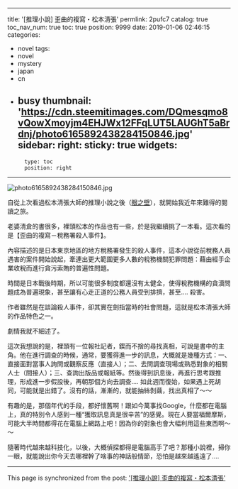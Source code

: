 
---
title: '[推理小說] 歪曲的複寫・松本清張'
permlink: 2pufc7
catalog: true
toc_nav_num: true
toc: true
position: 9999
date: 2019-01-06 02:46:15
categories:
- novel
tags:
- novel
- mystery
- japan
- cn
- busy
thumbnail: 'https://cdn.steemitimages.com/DQmesqmo8vQowXmoyjm4EHJWx12FFqLUT5LAUGhT5aBrdnj/photo6165892438284150846.jpg'
sidebar:
    right:
        sticky: true
widgets:
    -
        type: toc
        position: right
---


![photo6165892438284150846.jpg](https://cdn.steemitimages.com/DQmesqmo8vQowXmoyjm4EHJWx12FFqLUT5LAUGhT5aBrdnj/photo6165892438284150846.jpg)

自從上次看過松本清張大師的推理小說之後（[眼之壁](https://steemit.com/novel/@deanliu/jetnzmul)），就開始我近年來難得的閱讀之旅。

老婆清倉的書很多，裡頭松本的作品也有一些，於是我繼續挑了一本看。這次看的是【歪曲的複寫－稅務署殺人事件】。

內容描述的是日本東京地區的地方稅務署發生的殺人事件，這本小說從前稅務人員遇害的案件開始說起，牽連出更大範圍更多人數的稅務機關犯罪問題：藉由經手企業收稅而進行貪污索賄的普遍性問題。

時間是日本戰後時期，所以可能很多制度都還沒有太健全，使得稅務機構的貪瀆問題成為普遍現象，甚至讓有心走正道的公務人員受到排擠，甚至.... 殺害。

作者雖然是在談論殺人事件，卻其實在劍指當時的社會問題，這就是松本清張大師的作品特色之一。

劇情我就不細述了。

這次我想說的是，裡頭有一位報社記者，鍥而不捨的尋找真相，可說是書中的主角。他在進行調查的時候，通常，要獲得進一步的訊息，大概就是幾種方式：一、直接面對當事人詢問或觀察反應（直接人）；二、去問調查現場或熟悉對象的相關人士（間接人）；三、查詢出版品或報紙等。然後得到訊息後，再進行思考跟推理，形成進一步假設後，再朝那個方向去調查.... 如此週而復始，如果遇上死胡同，可能就是出錯了。沒有的話，漸漸的，就能抽絲剝繭，找出真相了～～

有趣的是，那個年代的手段，都好懷舊啊！跟如今萬事找Google，什麼都在電腦上，真的特別令人感到一種“獲取訊息真是很辛苦”的感覺。現在人要當福爾摩斯，可能大半時間都得花在電腦上網路上吧！因為你的對象也會大幅利用這些東西啊～～ 

隨著時代越來越科技化，以後，大概偵探都得是電腦高手了吧？那種小說裡，掃你一眼，就能說出你今天去哪裡幹了啥事的神話般情節，恐怕是越來越遙遠了....



- - -

This page is synchronized from the post: ['[推理小說] 歪曲的複寫・松本清張'](https://steemit.com/@deanliu/2pufc7)
